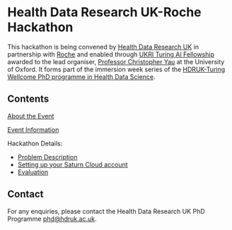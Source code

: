# Health Data Research UK-Roche Hackathon

This hackathon is being convened by [Health Data Research UK](http://www.hdruk.ac.uk) in partnership with [Roche](http://www.roche.com) and enabled through [UKRI Turing AI Fellowship](https://www.gov.uk/government/publications/turing-artificial-intelligence-fellowships/turing-artificial-intelligence-fellowships) awarded to the lead organiser, [Professor Christopher Yau](https://www.wrh.ox.ac.uk/team/christoper-yau) at the University of Oxford. It forms part of the immersion week series of the [HDRUK-Turing Wellcome PhD programme in Health Data Science](https://www.hdruk.ac.uk/careers-in-health-data-science/further-education/phd-programme/).

## Contents

[About the Event](files/about.md)

[Event Information](files/eventinfo.md)

Hackathon Details:

- [Problem Description](files/problem.md)
- [Setting up your Saturn Cloud account](files/setup.md)
- [Evaluation](files/evaluation.md)

## Contact

For any enquiries, please contact the Health Data Research UK PhD Programme [phd@hdruk.ac.uk](phd@hdruk.ac.uk).
